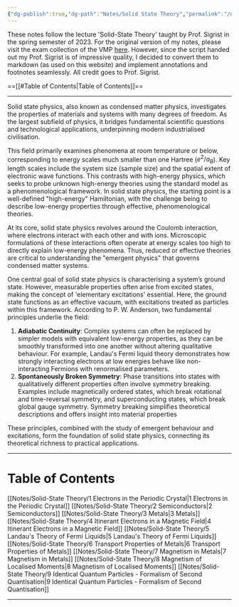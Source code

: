 ```yaml
---
{"dg-publish":true,"dg-path":"Notes/Solid State Theory","permalink":"/notes/solid-state-theory/","dgShowBacklinks":"false","dgShowLocalGraph":true,"dgShowInlineTitle":true,"dgShowToc":"false","updated":"2025-05-30T15:25:33.366+02:00"}
---
```


These notes follow the lecture 'Solid-State Theory' taught by Prof. Sigrist in the spring semester of 2023. For the original version of my notes, please visit the exam collection of the VMP [here](https://exams.vmp.ethz.ch/user/mkoeberlin/document/notes2023). However, since the script handed out my Prof. Sigrist is of impressive quality, I decided to convert them to markdown (as used on this website) and implement annotations and footnotes seamlessly. All credit goes to Prof. Sigrist.

==[[#Table of Contents|Table of Contents]]==

---
Solid state physics, also known as condensed matter physics, investigates the properties of materials and systems with many degrees of freedom. As the largest subfield of physics, it bridges fundamental scientific questions and technological applications, underpinning modern industrialised civilisation.

This field primarily examines phenomena at room temperature or below, corresponding to energy scales much smaller than one Hartree ($e^2 / a_B$). Key length scales include the system size (sample size) and the spatial extent of electronic wave functions. This contrasts with high-energy physics, which seeks to probe unknown high-energy theories using the standard model as a phenomenological framework. In solid state physics, the starting point is a well-defined "high-energy" Hamiltonian, with the challenge being to describe low-energy properties through effective, phenomenological theories.

At its core, solid state physics revolves around the Coulomb interaction, where electrons interact with each other and with ions. Microscopic formulations of these interactions often operate at energy scales too high to directly explain low-energy phenomena. Thus, reduced or effective theories are critical to understanding the "emergent physics" that governs condensed matter systems.

One central goal of solid state physics is characterising a system’s ground state. However, measurable properties often arise from excited states, making the concept of 'elementary excitations' essential. Here, the ground state functions as an effective vacuum, with excitations treated as particles within this framework. According to P. W. Anderson, two fundamental principles underlie the field:
1. **Adiabatic Continuity**: Complex systems can often be replaced by simpler models with equivalent low-energy properties, as they can be smoothly transformed into one another without altering qualitative behaviour. For example, Landau's Fermi liquid theory demonstrates how strongly interacting electrons at low energies behave like non-interacting Fermions with renormalised parameters.
2. **Spontaneously Broken Symmetry**: Phase transitions into states with qualitatively different properties often involve symmetry breaking. Examples include magnetically ordered states, which break rotational and time-reversal symmetry, and superconducting states, which break global gauge symmetry. Symmetry breaking simplifies theoretical descriptions and offers insight into material properties

These principles, combined with the study of emergent behaviour and excitations, form the foundation of solid state physics, connecting its theoretical richness to practical applications.

---
# Table of Contents

[[Notes/Solid-State Theory/1 Electrons in the Periodic Crystal\|1 Electrons in the Periodic Crystal]]
[[Notes/Solid-State Theory/2 Semiconductors\|2 Semiconductors]]
[[Notes/Solid-State Theory/3 Metals\|3 Metals]]
[[Notes/Solid-State Theory/4 Itinerant Electrons in a Magnetic Field\|4 Itinerant Electrons in a Magnetic Field]]
[[Notes/Solid-State Theory/5 Landau's Theory of Fermi Liquids\|5 Landau's Theory of Fermi Liquids]]
[[Notes/Solid-State Theory/6 Transport Properties of Metals\|6 Transport Properties of Metals]]
[[Notes/Solid-State Theory/7 Magnetism in Metals\|7 Magnetism in Metals]]
[[Notes/Solid-State Theory/8 Magnetism of Localised Moments\|8 Magnetism of Localised Moments]]
[[Notes/Solid-State Theory/9 Identical Quantum Particles - Formalism of Second Quantisation\|9 Identical Quantum Particles - Formalism of Second Quantisation]]

---